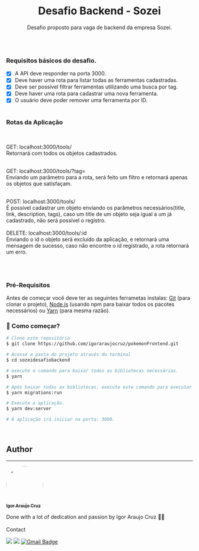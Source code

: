 <h1 align="center">Desafio Backend - Sozei</h1>
<p align="center">Desafio proposto para vaga de backend da empresa Sozei.</p>
</br></br>

### Requisitos básicos do desafio.

- [x] A API deve responder na porta 3000.
- [x] Deve haver uma rota para listar todas as ferramentas cadastradas.
- [x] Deve ser possível filtrar ferramentas utilizando uma busca por tag.
- [x] Deve haver uma rota para cadastrar uma nova ferramenta.
- [x] O usuário deve poder remover uma ferramenta por ID.
</br></br>

### Rotas da Aplicação
</br>

GET: localhost:3000/tools/</br>
Retornará com todos os objetos cadastrados.
</br></br>

GET: localhost:3000/tools/?tag=</br>
Enviando um parâmetro para a rota, será feito um filtro e retornará apenas os objetos que satisfaçam.
</br></br>

POST: localhost:3000/tools/</br>
É possível cadastrar um objeto enviando os parâmetros necessários(title, link, description, tags), caso um title de um objeto seja igual a um já cadastrado, não será possível o registro.
</br></br>
DELETE: localhost:3000/tools/:id</br>
Enviando o id o objeto será excluído da aplicação, e retornará uma mensagem de sucesso, caso não encontre o id registrado, a rota retornará um erro.

</br></br>

### Pré-Requisitos

Antes de começar você deve ter as seguintes ferrametas instalas:
[Git](https://git-scm.com) (para clonar o projeto), [Node.js](https://nodejs.org/en/) (usando npm para baixar todos os pacotes necessários) ou [Yarn](https://yarnpkg.com/getting-started/install) (para mesma razão).
</br>

### 🎲 Como começar?

```bash
# Clone este repositório
$ git clone https://github.com/igoraraujocruz/pokemonFrontend.git

# Acesse a pasta do projeto através do terminal
$ cd sozeidesafiobackend

# execute o comando para baixar todos as bibliotecas necessárias.
$ yarn

# Após baixar todas as bibliotecas, execute este comando para executar todas as migrations no banco de dados:
$ yarn migrations:run

# Execute a aplicação.
$ yarn dev:server 

# A aplicação irá iniciar na porta: 3000.

```
</br>




## Author
---

<a href="https://github.com/igoraraujocruz/">
 <img style="border-radius: 50%;" src="https://avatars.githubusercontent.com/u/67648421?s=460&u=649a2c0657c58ce0525ae98eecb9f2ef87b28da1&v=4" width="100px;" alt=""/>
 <br />
 <sub><b>Igor Araujo Cruz</b></sub></a> <a href="https://www.linkedin.com/in/igor-araujo-cruz-84a89111b/" title="Linkedin"></a>


Done with a lot of dedication and passion by Igor Araujo Cruz 👋🏽 
</br></br>
Contact

[<img src="https://img.shields.io/badge/linkedin-%230077B5.svg?&style=for-the-badge&logo=linkedin&logoColor=white" />](https://www.linkedin.com/in/igor-araujo-cruz-84a89111b/)
[<img src = "https://img.shields.io/badge/instagram-%23E4405F.svg?&style=for-the-badge&logo=instagram&logoColor=white">](https://www.instagram.com/igoraraujocruzz/)
[![Gmail Badge](https://img.shields.io/badge/-Gmail-c14438?style=for-the-badge&logo=Gmail&logoColor=white&link=mailto:seu_email)](mailto:igoraraujocruzz@gmail.com)
